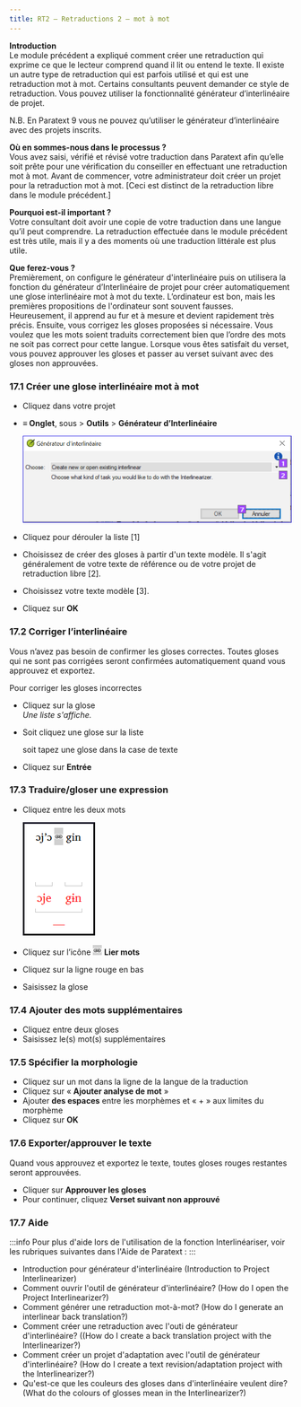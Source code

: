 ```yaml
---
title: RT2 – Retraductions 2 – mot à mot
---
```

**Introduction**  
Le module précédent a expliqué comment créer une retraduction qui exprime ce que le lecteur comprend quand il lit ou entend le texte. Il existe un autre type de retraduction qui est parfois utilisé et qui est une retraduction mot à mot. Certains consultants peuvent demander ce style de retraduction. Vous pouvez utiliser la fonctionnalité générateur d’interlinéaire de projet.

N.B. En Paratext 9 vous ne pouvez qu’utiliser le générateur d’interlinéaire avec des projets inscrits.

**Où en sommes-nous dans le  processus ?**  
Vous avez saisi, vérifié et révisé votre traduction dans Paratext afin qu’elle soit prête pour une vérification du conseiller en effectuant une retraduction mot à mot. Avant de commencer, votre administrateur doit créer un projet pour la retraduction mot à mot. [Ceci est distinct de la retraduction libre dans le module précédent.]

**Pourquoi est-il important ?**  
Votre consultant doit avoir une copie de votre traduction dans une langue qu’il peut comprendre. La retraduction effectuée dans le module précédent est très utile, mais il y a des moments où une traduction littérale est plus utile.

**Que ferez-vous ?**  
Premièrement, on configure le générateur d'interlinéaire puis on utilisera la fonction du générateur d’Interlinéaire de projet pour créer automatiquement une glose interlinéaire mot à mot du texte. L’ordinateur est bon, mais les premières propositions de l'ordinateur sont souvent fausses. Heureusement, il apprend au fur et à mesure et devient rapidement très précis. Ensuite, vous corrigez les gloses proposées si nécessaire. Vous voulez que les mots soient traduits correctement bien que l’ordre des mots ne soit pas correct pour cette langue. Lorsque vous êtes satisfait du verset, vous pouvez approuver les gloses et passer au verset suivant avec des gloses non approuvées.

### 17.1 Créer une glose interlinéaire mot à mot

-   Cliquez dans votre projet
-   **≡ Onglet**, sous \> **Outils** \> **Générateur d’Interlinéaire**

    ![](media/59fb74fcd10c799f962e715f86f722cf.png)

-   Cliquez pour dérouler la liste [1]
-   Choisissez de créer des gloses à partir d'un texte modèle. Il s'agit généralement de votre texte de référence ou de votre projet de retraduction libre [2].
-   Choisissez votre texte modèle [3].
-   Cliquez sur **OK**

### 17.2 Corriger l’interlinéaire

Vous n’avez pas besoin de confirmer les gloses correctes. Toutes gloses qui ne sont pas corrigées seront confirmées automatiquement quand vous approuvez et exportez.

Pour corriger les gloses incorrectes

-   Cliquez sur la glose  
    *Une liste s'affiche.*

-   Soit cliquez une glose sur la liste

    soit tapez une glose dans la case de texte

-   Cliquez sur **Entrée**

### 17.3 Traduire/gloser une expression

-   Cliquez entre les deux mots

    ![](media/06440a6bee46ec01ced87d83a541b546.png)

-   Cliquez sur l’icône ![](media/6ccaf79317765c5710750461a4b36f2d.png) **Lier mots**
-   Cliquez sur la ligne rouge en bas
-   Saisissez la glose

### 17.4 Ajouter des mots supplémentaires

-   Cliquez entre deux gloses
-   Saisissez le(s) mot(s) supplémentaires

### 17.5 Spécifier la morphologie

-   Cliquez sur un mot dans la ligne de la langue de la traduction
-   Cliquez sur « **Ajouter analyse de mot** »
-   Ajouter **des espaces** entre les morphèmes et « + » aux limites du morphème
-   Cliquez sur **OK**

### 17.6 Exporter/approuver le texte

Quand vous approuvez et exportez le texte, toutes gloses rouges restantes seront approuvées.

-   Cliquer sur **Approuver les gloses**
-   Pour continuer, cliquez **Verset suivant non approuvé**

### 17.7 Aide

:::info
Pour plus d'aide lors de l'utilisation de la fonction Interlinéariser, voir les rubriques suivantes dans l'Aide de Paratext :
:::

-   Introduction pour générateur d'interlinéaire (Introduction to Project Interlinearizer)
-   Comment ouvrir l'outil de générateur d'interlinéaire? (How do I open the Project Interlinearizer?)
-   Comment générer une retraduction mot-à-mot? (How do I generate an interlinear back translation?)
-   Comment créer une retraduction avec l'outi de générateur d'interlinéaire? ((How do I create a back translation project with the Interlinearizer?)
-   Comment créer un projet d'adaptation avec l'outil de générateur d'interlinéaire? (How do I create a text revision/adaptation project with the Interlinearizer?)
-   Qu'est-ce que les couleurs des gloses dans d'interlinéaire veulent dire? (What do the colours of glosses mean in the Interlinearizer?)
